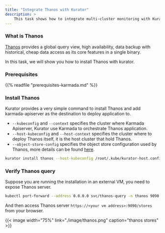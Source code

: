 ```yaml
---
title: "Integrate Thanos with Kurator"
description: >
    This task shows how to integrate multi-cluster monitoring with Kurator.
---
```


### What is Thanos

[Thanos](https://thanos.io) provides a global query view, high availability, data backup with historical, cheap data access as its core features in a single binary.

In this task, we will show you how to install Thanos with kurator.

### Prerequisites

{{% readfile "prerequisites-karmada.md" %}}

### Install Thanos

Kurator provides a very simple command to install Thanos and add karmada-apiserver as the destination to deploy application to.
    
- `--kubeconfig` and `--context` specifies the cluster where Karmada Apiserver, Kurator use Karmada to orchestrate Thanos application.
- `--host-kubeconfig` and `--host-context` specifies the cluster where to deploy Thanos itself, it is the host cluster that hold Thanos.
- `--object-store-config` specifies the object store configuration used by Thanos, more details can be found [here](https://prometheus-operator.dev/docs/operator/thanos/#configuring-thanos-object-storage).

```bash
kurator install thanos --host-kubeconfig /root/.kube/kurator-host.config --host-context kurator-host --object-store-config /root/thanos/thanos-config.yaml
```

### Verify Thanos query

Suppose you are running the installation in an external VM, you need to expose Thanos server. 

```bash
kubectl port-forward --address 0.0.0.0 svc/thanos-query -n thanos 9090:9090 --kubeconfig /root/.kube/kurator-host.config --context kurator-host
```

And then access Thanos server `https://<your vm address>:9090/stores` from your browser.

{{< image width="75%"
    link="./image/thanos.png"
    caption="thanos stores"
    >}}
